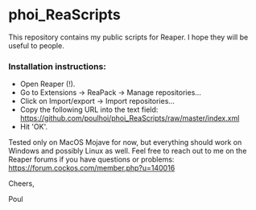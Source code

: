 # phoi_ReaScripts

This repository contains my public scripts for Reaper. I hope they will be useful to people.

### Installation instructions:
- Open Reaper (!).
- Go to Extensions -> ReaPack -> Manage repositories...
- Click on Import/export -> Import repositories...
- Copy the following URL into the text field: https://github.com/poulhoi/phoi_ReaScripts/raw/master/index.xml
- Hit 'OK'.

Tested only on MacOS Mojave for now, but everything should work on Windows and possibly Linux as well.
Feel free to reach out to me on the Reaper forums if you have questions or problems: https://forum.cockos.com/member.php?u=140016

Cheers,

Poul

